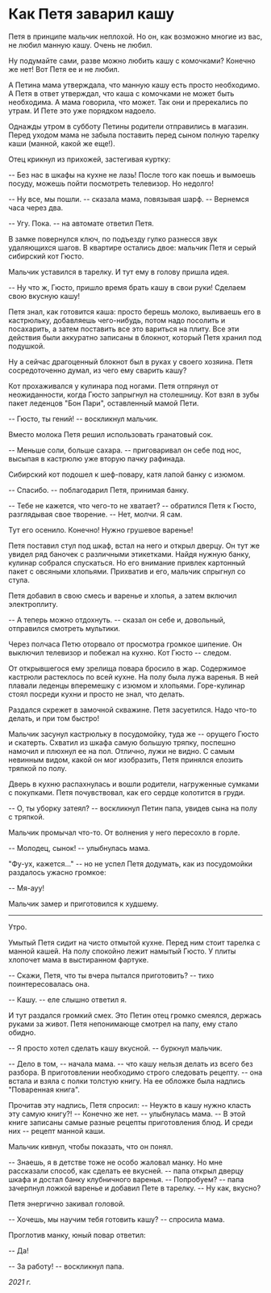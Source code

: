 # Как Петя заварил кашу

Петя в принципе мальчик неплохой. Но он, как возможно многие из вас, не любил манную кашу. Очень не любил.

Ну подумайте сами, разве можно любить кашу с комочками? Конечно же нет! Вот Петя ее и не любил.

А Петина мама утверждала, что манную кашу есть просто необходимо. А Петя в ответ утверждал, что каша с комочками не может быть необходима. А мама говорила, что может. Так они и пререкались по утрам. И Пете это уже порядком надоело. 

Однажды утром в субботу Петины родители отправились в магазин. Перед уходом мама не забыла поставить перед сыном полную тарелку каши (манной, какой же еще!).

Отец крикнул из прихожей, застегивая куртку:

-- Без нас в шкафы на кухне не лазь! После того как поешь и вымоешь посуду, можешь пойти посмотреть телевизор. Но недолго!

-- Ну все, мы пошли. -- сказала мама, повязывая шарф. -- Вернемся часа через два.

-- Угу. Пока. -- на автомате ответил Петя.

В замке повернулся ключ, по подъезду гулко разнесся звук удаляющихся шагов. В квартире остались двое: мальчик Петя и серый сибирский кот Гюсто.

Мальчик уставился в тарелку. И тут ему в голову пришла идея.

-- Ну что ж, Гюсто, пришло время брать кашу в свои руки! Сделаем свою вкусную кашу!

Петя знал, как готовится каша: просто берешь молоко, выливаешь его в кастрюльку, добавляешь чего-нибудь, потом надо посолить и посахарить, а затем поставить все это вариться на плиту. Все эти действия были аккуратно записаны в блокнот, который Петя хранил под подушкой.

Ну а сейчас драгоценный блокнот был в руках у своего хозяина. Петя сосредоточенно думал, из чего ему сварить кашу?

Кот прохаживался у кулинара под ногами. Петя отпрянул от неожиданности, когда Гюсто запрыгнул на столешницу. Кот взял в зубы пакет леденцов "Бон Пари", оставленный мамой Пети.

-- Гюсто, ты гений! -- воскликнул мальчик.

Вместо молока Петя решил использовать гранатовый сок. 

-- Меньше соли, больше сахара. -- приговаривал он себе под нос, высыпая в кастрюлю уже вторую пачку рафинада.

Сибирский кот подошел к шеф-повару, катя лапой банку с изюмом.

-- Спасибо. -- поблагодарил Петя, принимая банку.

-- Тебе не кажется, что чего-то не хватает? -- обратился Петя к Гюсто, разглядывая свое творение. -- Нет, молчи. Я сам.

Тут его осенило. Конечно! Нужно грушевое варенье!

Петя поставил стул под шкаф, встал на него и открыл дверцу. Он тут же увидел ряд баночек с различными этикетками. Найдя нужную банку, кулинар собрался спускаться. Но его внимание привлек картонный пакет с овсяными хлопьями. Прихватив и его, мальчик спрыгнул со стула.

Петя добавил в свою смесь и варенье и хлопья, а затем включил электроплиту. 

-- А теперь можно отдохнуть. -- сказал он себе и, довольный, отправился смотреть мультики.

Через полчаса Петю оторвало от просмотра громкое шипение. Он выключил телевизор и побежал на кухню. Кот Гюсто -- следом. 

От открывшегося ему зрелища повара бросило в жар. Содержимое кастрюли растеклось по всей кухне. На полу была лужа варенья. В ней плавали леденцы вперемешку с изюмом и хлопьями. Горе-кулинар стоял посреди кухни и просто не знал, что делать. 

Раздался скрежет в замочной скважине. Петя засуетился. Надо что-то делать, и при том быстро!

Мальчик засунул кастрюльку в посудомойку, туда же -- орущего Гюсто и скатерть. Схватил из шкафа самую большую тряпку, поспешно намочил и плюхнул ее на пол. Отлично, лужи не видно. С самым невинным видом, какой он мог изобразить, Петя принялся елозить тряпкой по полу.

Дверь в кухню распахнулась и вошли родители, нагруженные сумками с покупками. Петя почувствовал, как его сердце колотится в груди.

-- О, ты уборку затеял? -- воскликнул Петин папа, увидев сына на полу с тряпкой.

Мальчик промычал что-то. От волнения у него пересохло в горле.

-- Молодец, сынок! -- улыбнулась мама.

"Фу-ух, кажется..." -- но не успел Петя додумать, как из посудомойки раздалось ужасно громкое:

-- Мя-ауу!

Мальчик замер и приготовился к худшему.

***

Утро.

Умытый Петя сидит на чисто отмытой кухне. Перед ним стоит тарелка с манной кашей. На полу спокойно лежит намытый Гюсто. У плиты хлопочет мама в выстиранном фартуке. 

-- Скажи, Петя, что ты вчера пытался приготовить? -- тихо поинтересовалась она.

-- Кашу. -- еле слышно ответил я.

И тут раздался громкий смех. Это Петин отец громко смеялся, держась руками за живот.
Петя непонимающе смотрел на папу, ему стало обидно.

-- Я просто хотел сделать кашу вкусной. -- буркнул мальчик.

-- Дело в том, -- начала мама. -- что кашу нельзя делать из всего без разбора. В приготовлении необходимо строго следовать рецепту. -- она встала и взяла с полки толстую книгу. На ее обложке была надпись "Поваренная книга".

Прочитав эту надпись, Петя спросил:
-- Неужто в кашу нужно класть эту самую книгу?!
-- Конечно же нет. -- улыбнулась мама. -- В этой книге записаны самые разные рецепты приготовления блюд. И среди них -- рецепт манной каши. 

Мальчик кивнул, чтобы показать, что он понял.

-- Знаешь, я в детстве тоже не особо жаловал манку. Но мне рассказали способ, как сделать ее вкусней. -- папа открыл дверцу шкафа и достал банку клубничного варенья. -- Попробуем? -- папа зачерпнул ложкой варенье и добавил Пете в тарелку. -- Ну как, вкусно?

Петя энергично закивал головой.

-- Хочешь, мы научим тебя готовить кашу? -- спросила мама.

Проглотив манку, юный повар ответил:

-- Да!

-- За работу! -- воскликнул папа.

*2021 г.*
